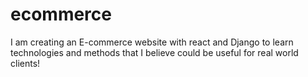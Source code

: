 # ecommerce

I am creating an E-commerce website with react and Django to learn technologies and methods that I believe could be useful for real world clients!
